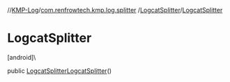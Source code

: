 //[KMP-Log](../../../index.md)/[com.renfrowtech.kmp.log.splitter](../index.md)
/[LogcatSplitter](index.md)/[LogcatSplitter](-logcat-splitter.md)

# LogcatSplitter

[android]\

public [LogcatSplitter](index.md)[LogcatSplitter](-logcat-splitter.md)()
